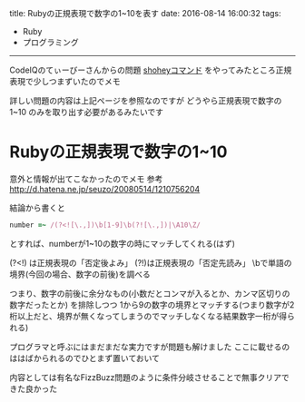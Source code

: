 title: Rubyの正規表現で数字の1~10を表す
date: 2016-08-14 16:00:32
tags:
- Ruby
- プログラミング
---


CodeIQのてぃーびーさんからの問題
[shoheyコマンド](https://codeiq.jp/q/2768)
をやってみたところ正規表現で少しつまずいたのでメモ


詳しい問題の内容は上記ページを参照なのですが
どうやら正規表現で数字の 1~10 のみを取り出す必要があるみたいです

# Rubyの正規表現で数字の1~10

意外と情報が出てこなかったのでメモ
参考
http://d.hatena.ne.jp/seuzo/20080514/1210756204


結論から書くと

```ruby
number =~ /(?<![\.,])\b[1-9]\b(?![\.,])|\A10\Z/
```

とすれば、numberが1~10の数字の時にマッチしてくれる(はず)

(?<!) は正規表現の「否定後よみ」
(?!)は正規表現の「否定先読み」
\bで単語の境界(今回の場合、数字の前後)を調べる

つまり、数字の前後に余分なもの(小数だとコンマが入るとか、カンマ区切りの数字だったとか)
を排除しつつ
1から9の数字の境界とマッチする(つまり数字が2桁以上だと、境界が無くなってしまうのでマッチしなくなる結果数字一桁が得られる)


プログラマと呼ぶにはまだまだな実力ですが問題も解けました
ここに載せるのははばかられるのでひとまず置いておいて

内容としては有名なFizzBuzz問題のように条件分岐させることで無事クリアできた良かった

